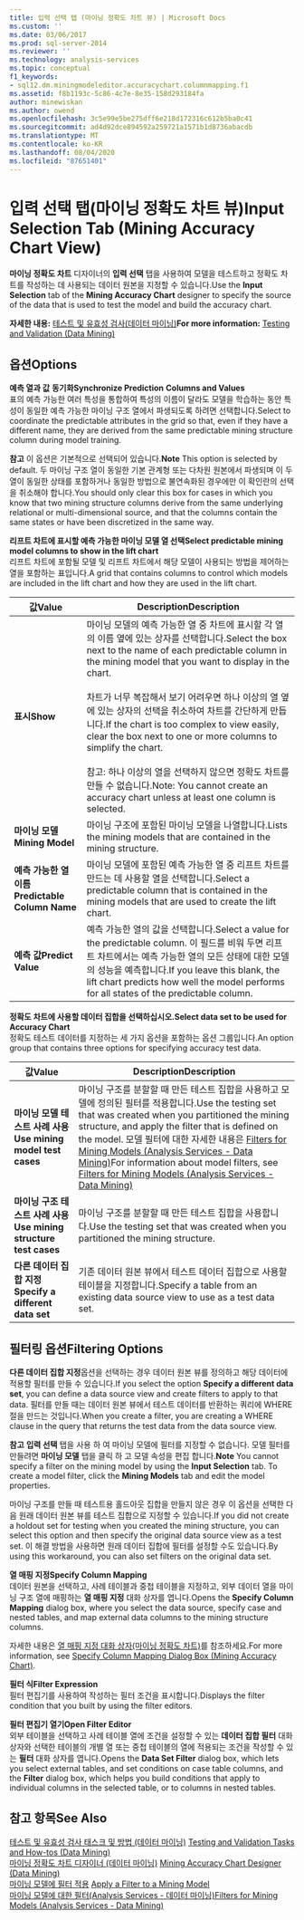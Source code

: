 ```yaml
---
title: 입력 선택 탭 (마이닝 정확도 차트 뷰) | Microsoft Docs
ms.custom: ''
ms.date: 03/06/2017
ms.prod: sql-server-2014
ms.reviewer: ''
ms.technology: analysis-services
ms.topic: conceptual
f1_keywords:
- sql12.dm.miningmodeleditor.accuracychart.columnmapping.f1
ms.assetid: f8b1193c-5c86-4c7e-8e35-158d293184fa
author: minewiskan
ms.author: owend
ms.openlocfilehash: 3c5e99e5be275dff6e218d172316c612b5ba0c41
ms.sourcegitcommit: ad4d92dce894592a259721a1571b1d8736abacdb
ms.translationtype: MT
ms.contentlocale: ko-KR
ms.lasthandoff: 08/04/2020
ms.locfileid: "87651401"
---
```

# <a name="input-selection-tab-mining-accuracy-chart-view"></a><span data-ttu-id="f1e31-102">입력 선택 탭(마이닝 정확도 차트 뷰)</span><span class="sxs-lookup"><span data-stu-id="f1e31-102">Input Selection Tab (Mining Accuracy Chart View)</span></span>
  <span data-ttu-id="f1e31-103">**마이닝 정확도 차트** 디자이너의 **입력 선택** 탭을 사용하여 모델을 테스트하고 정확도 차트를 작성하는 데 사용되는 데이터 원본을 지정할 수 있습니다.</span><span class="sxs-lookup"><span data-stu-id="f1e31-103">Use the **Input Selection** tab of the **Mining Accuracy Chart** designer to specify the source of the data that is used to test the model and build the accuracy chart.</span></span>  
  
 <span data-ttu-id="f1e31-104">**자세한 내용:** [테스트 및 유효성 검사&#40;데이터 마이닝&#41;](data-mining/testing-and-validation-data-mining.md)</span><span class="sxs-lookup"><span data-stu-id="f1e31-104">**For more information:** [Testing and Validation &#40;Data Mining&#41;](data-mining/testing-and-validation-data-mining.md)</span></span>  
  
## <a name="options"></a><span data-ttu-id="f1e31-105">옵션</span><span class="sxs-lookup"><span data-stu-id="f1e31-105">Options</span></span>  
 <span data-ttu-id="f1e31-106">**예측 열과 값**  **동기화**</span><span class="sxs-lookup"><span data-stu-id="f1e31-106">**Synchronize Prediction**  **Columns and Values**</span></span>  
 <span data-ttu-id="f1e31-107">표의 예측 가능한 여러 특성을 통합하여 특성의 이름이 달라도 모델을 학습하는 동안 특성이 동일한 예측 가능한 마이닝 구조 열에서 파생되도록 하려면 선택합니다.</span><span class="sxs-lookup"><span data-stu-id="f1e31-107">Select to coordinate the predictable attributes in the grid so that, even if they have a different name, they are derived from the same predictable mining structure column during model training.</span></span>  
  
 <span data-ttu-id="f1e31-108">**참고** 이 옵션은 기본적으로 선택되어 있습니다.</span><span class="sxs-lookup"><span data-stu-id="f1e31-108">**Note** This option is selected by default.</span></span> <span data-ttu-id="f1e31-109">두 마이닝 구조 열이 동일한 기본 관계형 또는 다차원 원본에서 파생되며 이 두 열이 동일한 상태를 포함하거나 동일한 방법으로 불연속화된 경우에만 이 확인란의 선택을 취소해야 합니다.</span><span class="sxs-lookup"><span data-stu-id="f1e31-109">You should only clear this box for cases in which you know that two mining structure columns derive from the same underlying relational or multi-dimensional source, and that the columns contain the same states or have been discretized in the same way.</span></span>  
  
 <span data-ttu-id="f1e31-110">**리프트 차트에 표시할 예측 가능한 마이닝 모델 열 선택**</span><span class="sxs-lookup"><span data-stu-id="f1e31-110">**Select predictable mining model columns to show in the lift chart**</span></span>  
 <span data-ttu-id="f1e31-111">리프트 차트에 포함될 모델 및 리프트 차트에서 해당 모델이 사용되는 방법을 제어하는 열을 포함하는 표입니다.</span><span class="sxs-lookup"><span data-stu-id="f1e31-111">A grid that contains columns to control which models are included in the lift chart and how they are used in the lift chart.</span></span>  
  
|<span data-ttu-id="f1e31-112">값</span><span class="sxs-lookup"><span data-stu-id="f1e31-112">Value</span></span>|<span data-ttu-id="f1e31-113">Description</span><span class="sxs-lookup"><span data-stu-id="f1e31-113">Description</span></span>|  
|-----------|-----------------|  
|<span data-ttu-id="f1e31-114">**표시**</span><span class="sxs-lookup"><span data-stu-id="f1e31-114">**Show**</span></span>|<span data-ttu-id="f1e31-115">마이닝 모델의 예측 가능한 열 중 차트에 표시할 각 열의 이름 옆에 있는 상자를 선택합니다.</span><span class="sxs-lookup"><span data-stu-id="f1e31-115">Select the box next to the name of each predictable column in the mining model that you want to display in the chart.</span></span><br /><br /> <span data-ttu-id="f1e31-116">차트가 너무 복잡해서 보기 어려우면 하나 이상의 열 옆에 있는 상자의 선택을 취소하여 차트를 간단하게 만듭니다.</span><span class="sxs-lookup"><span data-stu-id="f1e31-116">If the chart is too complex to view easily, clear the box next to one or more columns to simplify the chart.</span></span><br /><br /> <span data-ttu-id="f1e31-117">참고: 하나 이상의 열을 선택하지 않으면 정확도 차트를 만들 수 없습니다.</span><span class="sxs-lookup"><span data-stu-id="f1e31-117">Note: You cannot create an accuracy chart unless at least one column is selected.</span></span>|  
|<span data-ttu-id="f1e31-118">**마이닝 모델**</span><span class="sxs-lookup"><span data-stu-id="f1e31-118">**Mining Model**</span></span>|<span data-ttu-id="f1e31-119">마이닝 구조에 포함된 마이닝 모델을 나열합니다.</span><span class="sxs-lookup"><span data-stu-id="f1e31-119">Lists the mining models that are contained in the mining structure.</span></span>|  
|<span data-ttu-id="f1e31-120">**예측 가능한 열 이름**</span><span class="sxs-lookup"><span data-stu-id="f1e31-120">**Predictable Column Name**</span></span>|<span data-ttu-id="f1e31-121">마이닝 모델에 포함된 예측 가능한 열 중 리프트 차트를 만드는 데 사용할 열을 선택합니다.</span><span class="sxs-lookup"><span data-stu-id="f1e31-121">Select a predictable column that is contained in the mining models that are used to create the lift chart.</span></span>|  
|<span data-ttu-id="f1e31-122">**예측 값**</span><span class="sxs-lookup"><span data-stu-id="f1e31-122">**Predict Value**</span></span>|<span data-ttu-id="f1e31-123">예측 가능한 열의 값을 선택합니다.</span><span class="sxs-lookup"><span data-stu-id="f1e31-123">Select a value for the predictable column.</span></span> <span data-ttu-id="f1e31-124">이 필드를 비워 두면 리프트 차트에서는 예측 가능한 열의 모든 상태에 대한 모델의 성능을 예측합니다.</span><span class="sxs-lookup"><span data-stu-id="f1e31-124">If you leave this blank, the lift chart predicts how well the model performs for all states of the predictable column.</span></span>|  
  
 <span data-ttu-id="f1e31-125">**정확도 차트에 사용할 데이터 집합을 선택하십시오.**</span><span class="sxs-lookup"><span data-stu-id="f1e31-125">**Select data set to be used for Accuracy Chart**</span></span>  
 <span data-ttu-id="f1e31-126">정확도 테스트 데이터를 지정하는 세 가지 옵션을 포함하는 옵션 그룹입니다.</span><span class="sxs-lookup"><span data-stu-id="f1e31-126">An option group that contains three options for specifying accuracy test data.</span></span>  
  
|<span data-ttu-id="f1e31-127">값</span><span class="sxs-lookup"><span data-stu-id="f1e31-127">Value</span></span>|<span data-ttu-id="f1e31-128">Description</span><span class="sxs-lookup"><span data-stu-id="f1e31-128">Description</span></span>|  
|-----------|-----------------|  
|<span data-ttu-id="f1e31-129">**마이닝 모델 테스트 사례 사용**</span><span class="sxs-lookup"><span data-stu-id="f1e31-129">**Use mining model test cases**</span></span>|<span data-ttu-id="f1e31-130">마이닝 구조를 분할할 때 만든 테스트 집합을 사용하고 모델에 정의된 필터를 적용합니다.</span><span class="sxs-lookup"><span data-stu-id="f1e31-130">Use the testing set that was created when you partitioned the mining structure, and apply the filter that is defined on the model.</span></span> <span data-ttu-id="f1e31-131">모델 필터에 대한 자세한 내용은 [Filters for Mining Models &#40;Analysis Services - Data Mining&#41;](data-mining/mining-models-analysis-services-data-mining.md)</span><span class="sxs-lookup"><span data-stu-id="f1e31-131">For information about model filters, see [Filters for Mining Models &#40;Analysis Services - Data Mining&#41;](data-mining/mining-models-analysis-services-data-mining.md)</span></span>|  
|<span data-ttu-id="f1e31-132">**마이닝 구조 테스트 사례 사용**</span><span class="sxs-lookup"><span data-stu-id="f1e31-132">**Use mining structure test cases**</span></span>|<span data-ttu-id="f1e31-133">마이닝 구조를 분할할 때 만든 테스트 집합을 사용합니다.</span><span class="sxs-lookup"><span data-stu-id="f1e31-133">Use the testing set that was created when you partitioned the mining structure.</span></span>|  
|<span data-ttu-id="f1e31-134">**다른 데이터 집합 지정**</span><span class="sxs-lookup"><span data-stu-id="f1e31-134">**Specify a different data set**</span></span>|<span data-ttu-id="f1e31-135">기존 데이터 원본 뷰에서 테스트 데이터 집합으로 사용할 테이블을 지정합니다.</span><span class="sxs-lookup"><span data-stu-id="f1e31-135">Specify a table from an existing data source view to use as a test data set.</span></span>|  
  
## <a name="filtering-options"></a><span data-ttu-id="f1e31-136">필터링 옵션</span><span class="sxs-lookup"><span data-stu-id="f1e31-136">Filtering Options</span></span>  
 <span data-ttu-id="f1e31-137">**다른 데이터 집합 지정**옵션을 선택하는 경우 데이터 원본 뷰를 정의하고 해당 데이터에 적용할 필터를 만들 수 있습니다.</span><span class="sxs-lookup"><span data-stu-id="f1e31-137">If you select the option **Specify a different data set**, you can define a data source view and create filters to apply to that data.</span></span> <span data-ttu-id="f1e31-138">필터를 만들 때는 데이터 원본 뷰에서 테스트 데이터를 반환하는 쿼리에 WHERE 절을 만드는 것입니다.</span><span class="sxs-lookup"><span data-stu-id="f1e31-138">When you create a filter, you are creating a WHERE clause in the query that returns the test data from the data source view.</span></span>  
  
 <span data-ttu-id="f1e31-139">**참고** **입력 선택** 탭을 사용 하 여 마이닝 모델에 필터를 지정할 수 없습니다. 모델 필터를 만들려면 **마이닝 모델** 탭을 클릭 하 고 모델 속성을 편집 합니다.</span><span class="sxs-lookup"><span data-stu-id="f1e31-139">**Note** You cannot specify a filter on the mining model by using the **Input Selection** tab. To create a model filter, click the **Mining Models** tab and edit the model properties.</span></span>  
  
 <span data-ttu-id="f1e31-140">마이닝 구조를 만들 때 테스트용 홀드아웃 집합을 만들지 않은 경우 이 옵션을 선택한 다음 원래 데이터 원본 뷰를 테스트 집합으로 지정할 수 있습니다.</span><span class="sxs-lookup"><span data-stu-id="f1e31-140">If you did not create a holdout set for testing when you created the mining structure, you can select this option and then specify the original data source view as a test set.</span></span> <span data-ttu-id="f1e31-141">이 해결 방법을 사용하면 원래 데이터 집합에 필터를 설정할 수도 있습니다.</span><span class="sxs-lookup"><span data-stu-id="f1e31-141">By using  this workaround, you can also set filters on the original data set.</span></span>  
  
 <span data-ttu-id="f1e31-142">**열 매핑 지정**</span><span class="sxs-lookup"><span data-stu-id="f1e31-142">**Specify Column Mapping**</span></span>  
 <span data-ttu-id="f1e31-143">데이터 원본을 선택하고, 사례 테이블과 중첩 테이블을 지정하고, 외부 데이터 열을 마이닝 구조 열에 매핑하는 **열 매핑 지정** 대화 상자를 엽니다.</span><span class="sxs-lookup"><span data-stu-id="f1e31-143">Opens the **Specify Column Mapping** dialog box, where you select the data source, specify case and nested tables, and map external data columns to the mining structure columns.</span></span>  
  
 <span data-ttu-id="f1e31-144">자세한 내용은 [열 매핑 지정 대화 상자&#40;마이닝 정확도 차트&#41;](specify-column-mapping-dialog-box-mining-accuracy-chart.md)를 참조하세요.</span><span class="sxs-lookup"><span data-stu-id="f1e31-144">For more information, see [Specify Column Mapping Dialog Box &#40;Mining Accuracy Chart&#41;](specify-column-mapping-dialog-box-mining-accuracy-chart.md).</span></span>  
  
 <span data-ttu-id="f1e31-145">**필터 식**</span><span class="sxs-lookup"><span data-stu-id="f1e31-145">**Filter Expression**</span></span>  
 <span data-ttu-id="f1e31-146">필터 편집기를 사용하여 작성하는 필터 조건을 표시합니다.</span><span class="sxs-lookup"><span data-stu-id="f1e31-146">Displays the filter condition that you built by using the filter editors.</span></span>  
  
 <span data-ttu-id="f1e31-147">**필터 편집기 열기**</span><span class="sxs-lookup"><span data-stu-id="f1e31-147">**Open Filter Editor**</span></span>  
 <span data-ttu-id="f1e31-148">외부 테이블을 선택하고 사례 테이블 열에 조건을 설정할 수 있는 **데이터 집합 필터** 대화 상자와 선택한 테이블의 개별 열 또는 중첩 테이블의 열에 적용되는 조건을 작성할 수 있는 **필터** 대화 상자를 엽니다.</span><span class="sxs-lookup"><span data-stu-id="f1e31-148">Opens the **Data Set Filter** dialog box, which lets you select external tables, and set conditions on case table columns, and the **Filter** dialog box, which helps you build conditions that apply to individual columns in the selected table, or to columns in nested tables.</span></span>  
  
## <a name="see-also"></a><span data-ttu-id="f1e31-149">참고 항목</span><span class="sxs-lookup"><span data-stu-id="f1e31-149">See Also</span></span>  
 <span data-ttu-id="f1e31-150">[테스트 및 유효성 검사 태스크 및 방법 &#40;데이터 마이닝&#41;](data-mining/testing-and-validation-tasks-and-how-tos-data-mining.md) </span><span class="sxs-lookup"><span data-stu-id="f1e31-150">[Testing and Validation Tasks and How-tos &#40;Data Mining&#41;](data-mining/testing-and-validation-tasks-and-how-tos-data-mining.md) </span></span>  
 <span data-ttu-id="f1e31-151">[마이닝 정확도 차트 디자이너 &#40;데이터 마이닝&#41;](mining-accuracy-chart-designer-data-mining.md) </span><span class="sxs-lookup"><span data-stu-id="f1e31-151">[Mining Accuracy Chart Designer &#40;Data Mining&#41;](mining-accuracy-chart-designer-data-mining.md) </span></span>  
 <span data-ttu-id="f1e31-152">[마이닝 모델에 필터 적용](data-mining/apply-a-filter-to-a-mining-model.md) </span><span class="sxs-lookup"><span data-stu-id="f1e31-152">[Apply a Filter to a Mining Model](data-mining/apply-a-filter-to-a-mining-model.md) </span></span>  
 [<span data-ttu-id="f1e31-153">마이닝 모델에 대한 필터&#40;Analysis Services - 데이터 마이닝&#41;</span><span class="sxs-lookup"><span data-stu-id="f1e31-153">Filters for Mining Models &#40;Analysis Services - Data Mining&#41;</span></span>](data-mining/mining-models-analysis-services-data-mining.md)  
  
  
